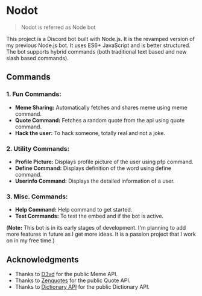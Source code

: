 # Nodot

> Nodot is referred as Node bot

This project is a Discord bot built with Node.js. It is the revamped version of my previous Node.js bot. It uses ES6+ JavaScript and is better structured. The bot supports hybrid commands (both traditional text based and new slash based commands).

## Commands

### 1. Fun Commands:

- **Meme Sharing:** Automatically fetches and shares meme using meme command.
- **Quote Command:** Fetches a random quote from the api using quote command.
- **Hack the user:** To hack someone, totally real and not a joke.

### 2. Utility Commands:

- **Profile Picture:** Displays profile picture of the user using pfp command.
- **Define Command:** Displays definition of the word using define command.
- **Userinfo Command:** Displays the detailed information of a user.

### 3. Misc. Commands:

- **Help Command:** Help command to get started.
- **Test Commands:** To test the embed and if the bot is active.


(**Note:** This bot is in its early stages of development. I'm planning to add more features in future as I get more ideas. It is a passion project that I work on in my free time.)

## Acknowledgments

- Thanks to [D3vd](https://github.com/D3vd) for the public Meme API.
- Thanks to [Zenquotes](https://zenquotes.io/) for the public Quote API.
- Thanks to [Dictionary API](https://dictionaryapi.dev/) for the public Dictionary API.